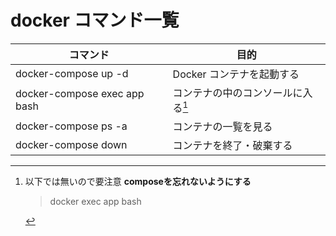 # docker コマンド一覧


| コマンド	| 目的 |
| ---- | ---- |
|docker-compose up -d|	Docker コンテナを起動する|
|docker-compose exec app bash	|コンテナの中のコンソールに入る[^1]|
|docker-compose ps -a	|コンテナの一覧を見る|
|docker-compose down	|コンテナを終了・破棄する|

[^1]: 以下では無いので要注意 **composeを忘れないようにする**
    > docker exec app bash
